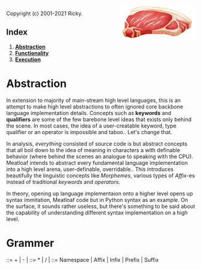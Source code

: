 <img src="./ideas/icon.png" alt="Food vector created by brgfx - www.freepik.com" width="200" style="float: right;"/>

Copyright (c) 2001-2021 Ricky.

## Index
1. **[Abstraction](#meatloaf)**
2. **[Functionality](#functionality)**
3. **[Execution](#execution)**

# Abstraction
In extension to majority of main-stream high level languages, this is an attempt to make high level abstractions to often ignored core backbone language implementation details. Concepts such as **keywords** and **qualifiers** are some of the few barebone level ideas that exists only behind the scene. In most cases, the idea of a user-creatable keyword, type qualifier or an operator is impossible and taboo.. Let's change that.

In analysis, *everything* consisted of source code is but abstract concepts that all boil down to the idea of meaning in  characters a with definable behavior (where behind the scenes an analogue to speaking with the CPU). Meatloaf intends to abstract every fundamental language implementation into a high level arena, user-definable, overridable.. This introduces beautifully the linguistic concepts like *Morphemes*, various types of *Affix*-es instead of traditional *keywords* and *operators*.

In theory, opening up language implementaion onto a higher level opens up syntax immitation, Meatloaf code but in Python syntax as an example. On the surface, it sounds rather useless, but there's something to be said about the capability of understanding different syntax implementation on a high level.

# Grammer

<expr> ::= <term> + <expr> | <term> - <expr> | <term>
<term> ::= <factor> * <term> | <factor> / <term> | <factor>
<factor> ::= Namespace | Affix | Infix | Prefix | Suffix


